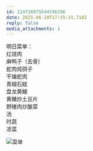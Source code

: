 ```yaml
---
id: 114716975544196196
date: 2025-06-20T17:55:31.718Z
reply: false
media_attachments: 1
---
```


明日菜单：  
红烧肉  
麻鸭子（去骨）  
蛇肉炖鸽子  
干煸蛇肉  
青椒石蛙  
盘龙黄鳝  
黄鳝炒土豆片  
野猪肉炒酸菜  
汤  
时蔬  
凉菜

![菜单](https://files.e5n.cc/media_attachments/files/114/716/975/029/137/611/original/ee3303cb9666f6a2.png)
